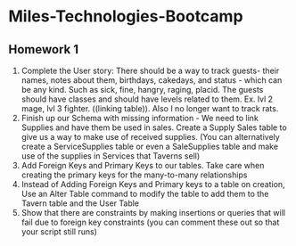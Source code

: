 # Miles-Technologies-Bootcamp
## Homework 1

<ol>
<li>Complete the User story: There should be a way to track guests- their names, notes about them, birthdays, cakedays, and status - which can be any kind. Such as sick, fine, hangry, raging, placid. The guests should have classes and should have levels related to them. Ex. lvl 2 mage, lvl 3 fighter. ((linking table)). Also I no longer want to track rats.</li>
	
<li>Finish up our Schema with missing information - We need to link Supplies and have them be used in sales. Create a Supply Sales table to give us a way to make use of received supplies. (You can alternatively create a ServiceSupplies table or even a SaleSupplies table and make use of the supplies in Services that Taverns sell)</li>
	
<li>Add Foreign Keys and Primary Keys to our tables. Take care when creating the primary keys for the many-to-many relationships</li>

<li>Instead of Adding Foreign Keys and Primary keys to a table on creation, Use an Alter Table command to modify the table to add them to the Tavern table and the User Table</li>
	
<li>Show that there are constraints by making insertions or queries that will fail due to foreign key constraints (you can comment these out so that your script still runs)</li>

</ol>
